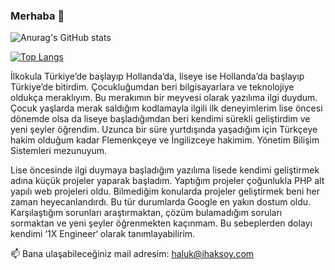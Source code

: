 ### Merhaba 👋

![Anurag's GitHub stats](https://github-readme-stats.vercel.app/api?username=aksoyih&show_icons=true&theme=radical) 

[![Top Langs](https://github-readme-stats.vercel.app/api/top-langs/?username=aksoyih&layout=compact&theme=radical)](https://github.com/anuraghazra/github-readme-stats)

İlkokula Türkiye’de başlayıp Hollanda’da, liseye ise Hollanda’da başlayıp Türkiye’de bitirdim. Çocukluğumdan beri bilgisayarlara ve teknolojiye oldukça meraklıyım. Bu merakımın bir meyvesi olarak yazılıma ilgi duydum. Çocuk yaşlarda merak saldığım kodlamayla ilgili ilk deneyimlerim lise öncesi dönemde olsa da liseye başladığımdan beri kendimi sürekli geliştirdim ve yeni şeyler öğrendim. Uzunca bir süre yurtdışında yaşadığım için Türkçeye hakim olduğum kadar Flemenkçeye ve İngilizceye hakimim. Yönetim Bilişim Sistemleri mezunuyum. 

Lise öncesinde ilgi duymaya başladığım yazılıma lisede kendimi geliştirmek adına küçük projeler yaparak başladım. Yaptığım projeler çoğunlukla PHP alt yapılı web projeleri oldu. Bilmediğim konularda projeler geliştirmek beni her zaman heyecanlandırdı. Bu tür durumlarda Google en yakın dostum oldu. Karşılaştığım sorunları  araştırmaktan, çözüm bulamadığım soruları sormaktan ve yeni şeyler öğrenmekten kaçınmam. Bu sebeplerden dolayı kendimi ‘1X Engineer‘ olarak tanımlayabilirim.

📫 Bana ulaşabileceğiniz mail adresim: [haluk@ihaksoy.com](mailto:haluk@ihaksoy.com)

<!--
**aksoyih/aksoyih** is a ✨ _special_ ✨ repository because its `README.md` (this file) appears on your GitHub profile.

Here are some ideas to get you started:

- 🔭 I’m currently working on ...
- 🌱 I’m currently learning ...
- 👯 I’m looking to collaborate on ...
- 🤔 I’m looking for help with ...
- 💬 Ask me about ...
- 📫 How to reach me: ...
- 😄 Pronouns: ...
- ⚡ Fun fact: ...
-->
